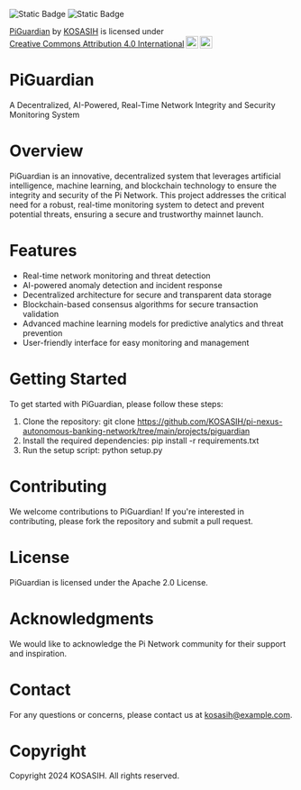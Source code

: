 ![Static Badge](https://img.shields.io/badge/%F0%9F%9B%A1-PiGuardian-purple)
![Static Badge](https://img.shields.io/badge/%F0%9F%A4%96-PiNexus-green)

<p xmlns:cc="http://creativecommons.org/ns#" xmlns:dct="http://purl.org/dc/terms/"><a property="dct:title" rel="cc:attributionURL" href="https://github.com/KOSASIH/pi-nexus-autonomous-banking-network/tree/main/projects/piguardian">PiGuardian</a> by <a rel="cc:attributionURL dct:creator" property="cc:attributionName" href="https://www.linkedin.com/in/kosasih-81b46b5a">KOSASIH</a> is licensed under <a href="https://creativecommons.org/licenses/by/4.0/?ref=chooser-v1" target="_blank" rel="license noopener noreferrer" style="display:inline-block;">Creative Commons Attribution 4.0 International<img style="height:22px!important;margin-left:3px;vertical-align:text-bottom;" src="https://mirrors.creativecommons.org/presskit/icons/cc.svg?ref=chooser-v1" alt=""><img style="height:22px!important;margin-left:3px;vertical-align:text-bottom;" src="https://mirrors.creativecommons.org/presskit/icons/by.svg?ref=chooser-v1" alt=""></a></p>

# PiGuardian

A Decentralized, AI-Powered, Real-Time Network Integrity and Security Monitoring System

# Overview

PiGuardian is an innovative, decentralized system that leverages artificial intelligence, machine learning, and blockchain technology to ensure the integrity and security of the Pi Network. This project addresses the critical need for a robust, real-time monitoring system to detect and prevent potential threats, ensuring a secure and trustworthy mainnet launch.

# Features

- Real-time network monitoring and threat detection
- AI-powered anomaly detection and incident response
- Decentralized architecture for secure and transparent data storage
- Blockchain-based consensus algorithms for secure transaction validation
- Advanced machine learning models for predictive analytics and threat prevention
- User-friendly interface for easy monitoring and management

# Getting Started

To get started with PiGuardian, please follow these steps:

1. Clone the repository: git clone https://github.com/KOSASIH/pi-nexus-autonomous-banking-network/tree/main/projects/piguardian
2. Install the required dependencies: pip install -r requirements.txt
3. Run the setup script: python setup.py

# Contributing

We welcome contributions to PiGuardian! If you're interested in contributing, please fork the repository and submit a pull request.

# License

PiGuardian is licensed under the Apache 2.0 License.

# Acknowledgments

We would like to acknowledge the Pi Network community for their support and inspiration.

# Contact

For any questions or concerns, please contact us at kosasih@example.com.

# Copyright

Copyright 2024 KOSASIH. All rights reserved.
